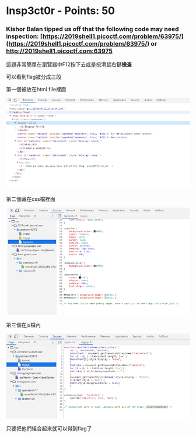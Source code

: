  # Insp3ct0r - Points: 50
 
 ### Kishor Balan tipped us off that the following code may need inspection: [https://2019shell1.picoctf.com/problem/63975/](https://2019shell1.picoctf.com/problem/63975/) or http://2019shell1.picoctf.com:63975


這題非常簡單在瀏覽器中F12按下去或是按滑鼠右鍵**檢查**

可以看到flag被分成三段

第一個被放在html file裡面

![image](https://github.com/bohsiang/CTF_practice/blob/master/picoCTF2019/picture/Insp3ct0r_1.PNG)

第二個藏在css檔裡面

![image](https://github.com/bohsiang/CTF_practice/blob/master/picoCTF2019/picture/Insp3ct0r_2.PNG)

第三個在js檔內

![image](https://github.com/bohsiang/CTF_practice/blob/master/picoCTF2019/picture/Insp3ct0r_3.PNG)


只要把他們組合起來就可以得到flag了

